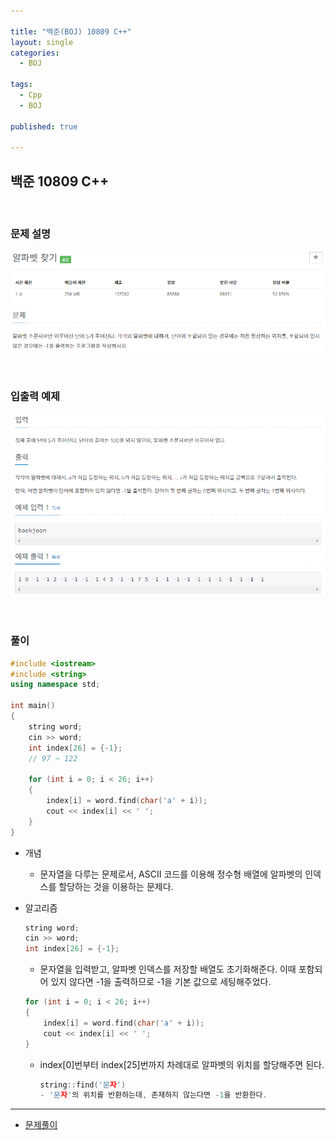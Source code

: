 ```yaml
---

title: "백준(BOJ) 10809 C++"
layout: single
categories:
  - BOJ

tags:
  - Cpp
  - BOJ

published: true

---
```


## 백준 10809 C++

<br>

### 문제 설명

![image-20221220103719861](/assets/images/2022-12-20-BOJ10809/image-20221220103719861.png)

<br>

### 입출력 예제

![image-20221220103731860](/assets/images/2022-12-20-BOJ10809/image-20221220103731860.png)

<br>

### 풀이

```cpp
#include <iostream>
#include <string>
using namespace std;

int main()
{
	string word;
	cin >> word;
	int index[26] = {-1};
	// 97 ~ 122

	for (int i = 0; i < 26; i++)
	{
		index[i] = word.find(char('a' + i));
		cout << index[i] << ' ';
	}
}
```

- 개념
  - 문자열을 다루는 문제로서, ASCII 코드를 이용해 정수형 배열에 알파벳의 인덱스를 할당하는 것을 이용하는 문제다. 

- 알고리즘

  ```cpp
  string word;
  cin >> word;
  int index[26] = {-1};
  ```
  
  - 문자열을 입력받고, 알파벳 인덱스를 저장할 배열도 초기화해준다. 이때 포함되어 있지 않다면 -1을 출력하므로 -1을 기본 값으로 세팅해주었다.
  
  ```cpp
  for (int i = 0; i < 26; i++)
  {
      index[i] = word.find(char('a' + i));
      cout << index[i] << ' ';
  }
  ```
  
  - index[0]번부터 index[25]번까지 차례대로 알파벳의 위치를 할당해주면 된다.
  
    ```cpp
    string::find('문자')
    - '문자'의 위치를 반환하는데, 존재하지 않는다면 -1을 반환한다.
    ```

---

- [문제풀이](https://www.acmicpc.net/user/malove8466)

